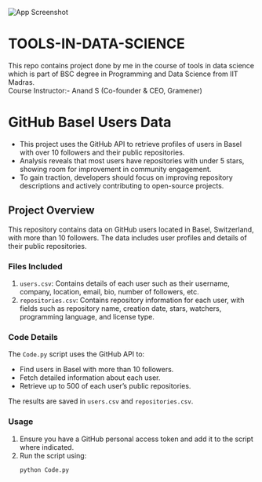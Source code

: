 ![App Screenshot](https://media.licdn.com/dms/image/v2/D5612AQGMvuvrk6DE4g/article-cover_image-shrink_720_1280/article-cover_image-shrink_720_1280/0/1702789013057?e=2147483647&v=beta&t=CWEzLTi_eVCtxCGSDMDMQ6x2g0upVBPkc1Rm67fjivg.jpg)
# TOOLS-IN-DATA-SCIENCE

This repo contains project done by me in the course of tools in data science which is part of BSC degree in Programming and Data Science from IIT Madras.
<br />Course Instructor:- Anand S (Co-founder & CEO, Gramener)

# GitHub Basel Users Data

- This project uses the GitHub API to retrieve profiles of users in Basel with over 10 followers and their public repositories.
- Analysis reveals that most users have repositories with under 5 stars, showing room for improvement in community engagement.
- To gain traction, developers should focus on improving repository descriptions and actively contributing to open-source projects.

## Project Overview

This repository contains data on GitHub users located in Basel, Switzerland, with more than 10 followers. The data includes user profiles and details of their public repositories.

### Files Included

1. `users.csv`: Contains details of each user such as their username, company, location, email, bio, number of followers, etc.
2. `repositories.csv`: Contains repository information for each user, with fields such as repository name, creation date, stars, watchers, programming language, and license type.

### Code Details

The `Code.py` script uses the GitHub API to:
- Find users in Basel with more than 10 followers.
- Fetch detailed information about each user.
- Retrieve up to 500 of each user’s public repositories.

The results are saved in `users.csv` and `repositories.csv`.

### Usage

1. Ensure you have a GitHub personal access token and add it to the script where indicated.
2. Run the script using:
   ```bash
   python Code.py

